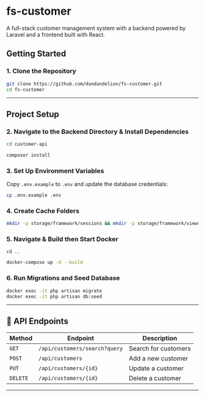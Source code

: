 # fs-customer

A full-stack customer management system with a backend powered by Laravel and a frontend built with React.

## Getting Started

### 1. Clone the Repository
```bash
git clone https://github.com/dandandelion/fs-customer.git
cd fs-customer
```

---

## Project Setup

### 2. Navigate to the Backend Directory & Install Dependencies
```bash
cd customer-api
```
```bash
composer install
```

### 3. Set Up Environment Variables
Copy `.env.example` to `.env` and update the database credentials:
```bash
cp .env.example .env
```

### 4. Create Cache Folders
```bash
mkdir -p storage/framework/sessions && mkdir -p storage/framework/views && mkdir -p storage/framework/cache
```

### 5. Navigate & Build then Start Docker
```bash'
cd ..
```
```bash
docker-compose up -d --build
```

### 6. Run Migrations and Seed Database
```bash
docker exec -it php artisan migrate
docker exec -it php artisan db:seed
```

---

## 🔗 API Endpoints
| Method | Endpoint | Description |
|--------|---------|------------|
| `GET` | `/api/customers/search?query` | Search for customers |
| `POST` | `/api/customers` | Add a new customer |
| `PUT` | `/api/customers/{id}` | Update a customer |
| `DELETE` | `/api/customers/{id}` | Delete a customer |

---
